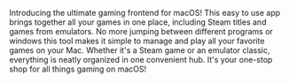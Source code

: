 Introducing the ultimate gaming frontend for macOS! This easy to use app brings together all your games in one place, including Steam titles and games from emulators. 
No more jumping between different programs or windows this tool makes it simple to manage and play all your favorite games on your Mac. 
Whether it's a Steam game or an emulator classic, everything is neatly organized in one convenient hub. 
It's your one-stop shop for all things gaming on macOS!
